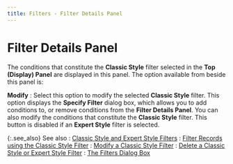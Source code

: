 ```yaml
---
title: Filters - Filter Details Panel
---
```


# Filter Details Panel


The conditions that constitute the **Classic 
 Style** filter selected in the **Top 
 (Display) Panel** are displayed in this panel. The option available  from beside this panel is:


**Modify**
: Select this option to modify the selected **Classic Style** filter. This option displays  the **Specify Filter** dialog box,  which allows you to add conditions to, or remove conditions from the **Filter Details Panel**. You can also modify  the conditions that constitute the **Classic 
 Style** filter. This button is disabled if an **Expert 
 Style** filter is selected.


{:.see_also}
See also
: [Classic  Style and Expert Style Filters]({{site.wwe_baseurl}}/misc/classic_style_and_expert_style_filters_filters_dialog_box.html)
: [Filter  Records using the Classic Style Filter]({{site.wwe_baseurl}}/misc/filter_records_using_the_classic_style_filter.html)
: [Modify  a Classic Style Filter]({{site.wwe_baseurl}}/misc/modify_a_classic_style_filter.html)
: [Delete  a Classic Style or Expert Style Filter]({{site.wwe_baseurl}}/misc/delete_a_classic_style_or_expert_style_filter.html)
: [The Filters  Dialog Box]({{site.wwe_baseurl}}/misc/the_filters_dialog_box.html)

